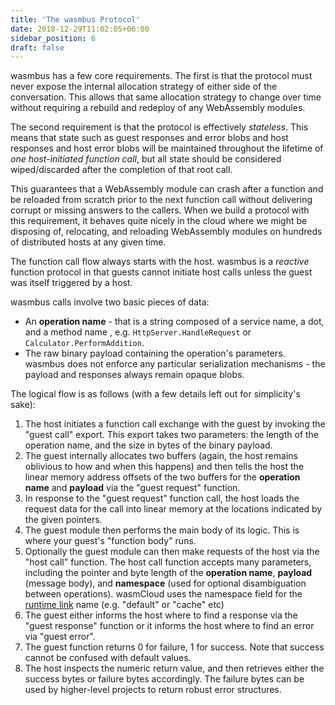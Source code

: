 ```yaml
---
title: 'The wasmbus Protocol'
date: 2018-12-29T11:02:05+06:00
sidebar_position: 6
draft: false
---
```


<head>
  <meta name="robots" content="noindex" />
</head>

wasmbus has a few core requirements. The first is that the protocol must never expose the internal allocation strategy of either side of the conversation. This allows that same allocation strategy to change over time without requiring a rebuild and redeploy of any WebAssembly modules.

The second requirement is that the protocol is effectively _stateless_. This means that state such as guest responses and error blobs and host responses and host error blobs will be maintained throughout the lifetime of _one host-initiated function call_, but all state should be considered wiped/discarded after the completion of that root call.

This guarantees that a WebAssembly module can crash after a function and be reloaded from scratch prior to the next function call without delivering corrupt or missing answers to the callers. When we build a protocol with this requirement, it behaves quite nicely in the cloud where we might be disposing of, relocating, and reloading WebAssembly modules on hundreds of distributed hosts at any given time.

The function call flow always starts with the host. wasmbus is a _reactive_ function protocol in that guests cannot initiate host calls unless the guest was itself triggered by a host.

wasmbus calls involve two basic pieces of data:

- An **operation name** - that is a string composed of a service name, a dot, and a method name , e.g. `HttpServer.HandleRequest` or `Calculator.PerformAddition`.
- The raw binary payload containing the operation's parameters. wasmbus does not enforce any particular serialization mechanisms - the payload and responses always remain opaque blobs.

The logical flow is as follows (with a few details left out for simplicity's sake):

1. The host initiates a function call exchange with the guest by invoking the "guest call" export. This export takes two parameters: the length of the operation name, and the size in bytes of the binary payload.
1. The guest internally allocates two buffers (again, the host remains oblivious to how and when this happens) and then tells the host the linear memory address offsets of the two buffers for the **operation name** and **payload** via the "guest request" function.
1. In response to the "guest request" function call, the host loads the request data for the call into linear memory at the locations indicated by the given pointers.
1. The guest module then performs the main body of its logic. This is where your guest's "function body" runs.
1. Optionally the guest module can then make requests of the host via the "host call" function. The host call function accepts many parameters, including the pointer and byte length of the **operation name**, **payload** (message body), and **namespace** (used for optional disambiguation between operations). wasmCloud uses the namespace field for the [runtime link](/docs/0.82/concepts/runtime-linking) name (e.g. "default" or "cache" etc)
1. The guest either informs the host where to find a response via the "guest response" function or it informs the host where to find an error via "guest error".
1. The guest function returns 0 for failure, 1 for success. Note that success cannot be confused with default values.
1. The host inspects the numeric return value, and then retrieves either the success bytes or failure bytes accordingly. The failure bytes can be used by higher-level projects to return robust error structures.
